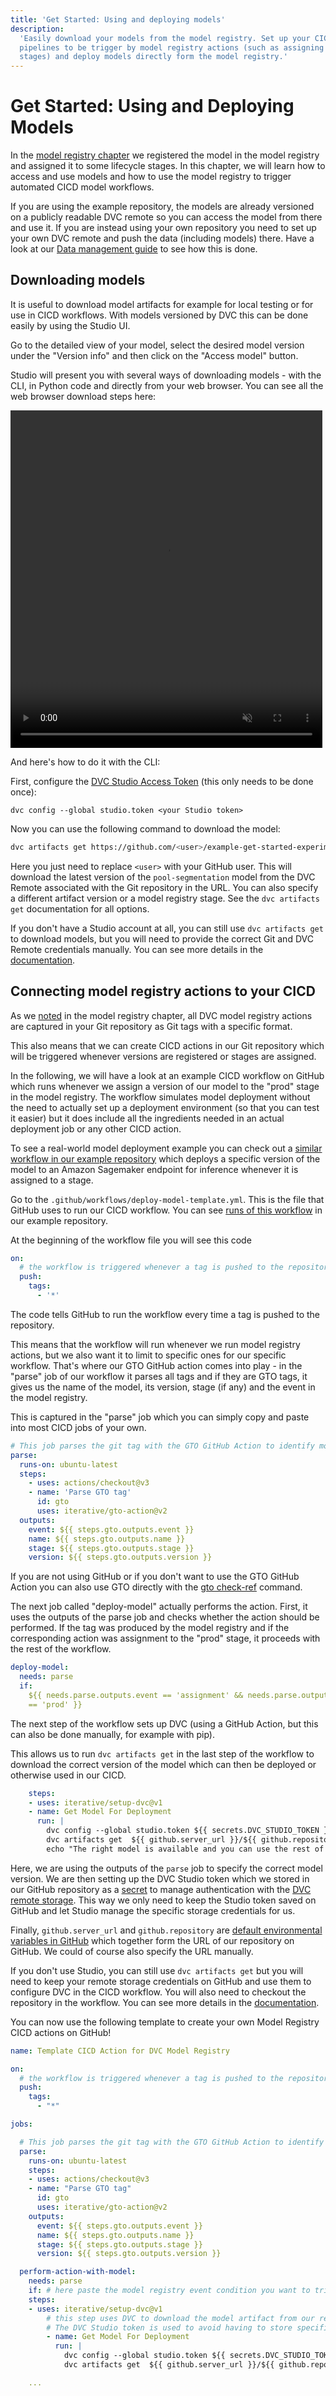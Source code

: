```yaml
---
title: 'Get Started: Using and deploying models'
description:
  'Easily download your models from the model registry. Set up your CICD
  pipelines to be trigger by model registry actions (such as assigning model
  stages) and deploy models directly form the model registry.'
---
```


# Get Started: Using and Deploying Models

In the [model registry chapter](/doc/start/model-management/model-registry) we
registered the model in the model registry and assigned it to some lifecycle
stages. In this chapter, we will learn how to access and use models and how to
use the model registry to trigger automated CICD model workflows.

If you are using the example repository, the models are already versioned on a
publicly readable DVC remote so you can access the model from there and use it.
If you are instead using your own repository you need to set up your own DVC
remote and push the data (including models) there. Have a look at our
[Data management guide](/doc/start/data-management/data-versioning#configuring-a-remote)
to see how this is done.

## Downloading models

It is useful to download model artifacts for example for local testing or for
use in CICD workflows. With models versioned by DVC this can be done easily by
using the Studio UI.

Go to the detailed view of your model, select the desired model version under
the "Version info" and then click on the "Access model" button.

Studio will present you with several ways of downloading models - with the CLI,
in Python code and directly from your web browser. You can see all the web
browser download steps here:

<video width="99%" height="540" autoplay loop muted>
    <source src="/img/mr-studio-download-model.webm" type="video/webm">
</video>

And here's how to do it with the CLI:

First, configure the
[DVC Studio Access Token](https://dvc.org/doc/studio/user-guide/account-and-billing#studio-access-token)
(this only needs to be done once):

```console
dvc config --global studio.token <your Studio token>
```

Now you can use the following command to download the model:

```bash
dvc artifacts get https://github.com/<user>/example-get-started-experiments pool-segmentation
```

Here you just need to replace `<user>` with your GitHub user. This will download
the latest version of the `pool-segmentation` model from the DVC Remote
associated with the Git repository in the URL. You can also specify a different
artifact version or a model registry stage. See the `dvc artifacts get`
documentation for all options.

If you don't have a Studio account at all, you can still use `dvc artifacts get`
to download models, but you will need to provide the correct Git and DVC Remote
credentials manually. You can see more details in the
[documentation](/doc/command-reference/artifacts/get#description).

## Connecting model registry actions to your CICD

As we [noted](/docs/start/model-management/model-registry#GTO-tip) in the model
registry chapter, all DVC model registry actions are captured in your Git
repository as Git tags with a specific format.

This also means that we can create CICD actions in our Git repository which will
be triggered whenever versions are registered or stages are assigned.

In the following, we will have a look at an example CICD workflow on GitHub
which runs whenever we assign a version of our model to the "prod" stage in the
model registry. The workflow simulates model deployment without the need to
actually set up a deployment environment (so that you can test it easier) but it
does include all the ingredients needed in an actual deployment job or any other
CICD action.

<admon type="tip">

To see a real-world model deployment example you can check out a
[similar workflow in our example repository](https://github.com/iterative/example-get-started-experiments/blob/main/.github/workflows/deploy-model-sagemaker.yml)
which deploys a specific version of the model to an Amazon Sagemaker endpoint
for inference whenever it is assigned to a stage.

</admon>

Go to the `.github/workflows/deploy-model-template.yml`. This is the file that
GitHub uses to run our CICD workflow. You can see
[runs of this workflow](https://github.com/iterative/example-get-started-experiments/actions/workflows/deploy-model-template.yml)
in our example repository.

At the beginning of the workflow file you will see this code

```yaml
on:
  # the workflow is triggered whenever a tag is pushed to the repository
  push:
    tags:
      - '*'
```

The code tells GitHub to run the workflow every time a tag is pushed to the
repository.

This means that the workflow will run whenever we run model registry actions,
but we also want it to limit to specific ones for our specific workflow. That's
where our GTO GitHub action comes into play - in the "parse" job of our workflow
it parses all tags and if they are GTO tags, it gives us the name of the model,
its version, stage (if any) and the event in the model registry.

This is captured in the "parse" job which you can simply copy and paste into
most CICD jobs of your own.

```yaml
# This job parses the git tag with the GTO GitHub Action to identify model registry actions
parse:
  runs-on: ubuntu-latest
  steps:
    - uses: actions/checkout@v3
    - name: 'Parse GTO tag'
      id: gto
      uses: iterative/gto-action@v2
  outputs:
    event: ${{ steps.gto.outputs.event }}
    name: ${{ steps.gto.outputs.name }}
    stage: ${{ steps.gto.outputs.stage }}
    version: ${{ steps.gto.outputs.version }}
```

<admon type="tip">

If you are not using GitHub or if you don't want to use the GTO GitHub Action you can also use GTO
directly with the [gto check-ref](/doc/gto/command-reference/check-ref) command.

</admon>

The next job called "deploy-model" actually performs the action. First, it uses
the outputs of the parse job and checks whether the action should be performed.
If the tag was produced by the model registry and if the corresponding action
was assignment to the "prod" stage, it proceeds with the rest of the workflow.

```yaml
deploy-model:
  needs: parse
  if:
    ${{ needs.parse.outputs.event == 'assignment' && needs.parse.outputs.stage
    == 'prod' }}
```

The next step of the workflow sets up DVC (using a GitHub Action, but this can
also be done manually, for example with pip).

This allows us to run `dvc artifacts get` in the last step of the workflow to
download the correct version of the model which can then be deployed or
otherwise used in our CICD.

```yaml
    steps:
    - uses: iterative/setup-dvc@v1
    - name: Get Model For Deployment
      run: |
        dvc config --global studio.token ${{ secrets.DVC_STUDIO_TOKEN }}
        dvc artifacts get  ${{ github.server_url }}/${{ github.repository }} ${{ needs.parse.outputs.name }} --rev ${{ needs.parse.outputs.version }}
        echo "The right model is available and you can use the rest of this command to deploy it. Good job!"
```

Here, we are using the outputs of the `parse` job to specify the correct model
version. We are then setting up the DVC Studio token which we stored in our
GitHub repository as a
[secret](https://docs.github.com/en/actions/security-guides/using-secrets-in-github-actions)
to manage authentication with the
[DVC remote storage](https://dvc.org/doc/user-guide/data-management/remote-storage#remote-storage).
This way we only need to keep the Studio token saved on GitHub and let Studio
manage the specific storage credentials for us.

Finally, `github.server_url` and `github.repository` are
[default environmental variables in GitHub](https://docs.github.com/en/actions/learn-github-actions/contexts#github-context)
which together form the URL of our repository on GitHub. We could of course also
specify the URL manually.

If you don't use Studio, you can still use `dvc artifacts get` but you will need
to keep your remote storage credentials on GitHub and use them to configure DVC
in the CICD workflow. You will also need to checkout the repository in the
workflow. You can see more details in the
[documentation](/doc/command-reference/artifacts/get#description).

You can now use the following template to create your own Model Registry CICD
actions on GitHub!

```yaml
name: Template CICD Action for DVC Model Registry

on:
  # the workflow is triggered whenever a tag is pushed to the repository
  push:
    tags:
      - "*"

jobs:

  # This job parses the git tag with the GTO GitHub Action to identify model registry actions
  parse:
    runs-on: ubuntu-latest
    steps:
    - uses: actions/checkout@v3
    - name: "Parse GTO tag"
      id: gto
      uses: iterative/gto-action@v2
    outputs:
      event: ${{ steps.gto.outputs.event }}
      name: ${{ steps.gto.outputs.name }}
      stage: ${{ steps.gto.outputs.stage }}
      version: ${{ steps.gto.outputs.version }}

  perform-action-with-model:
    needs: parse
    if: # here paste the model registry event condition you want to trigger your action
    steps:
    - uses: iterative/setup-dvc@v1
        # this step uses DVC to download the model artifact from our remote repository so we can perform CICD actions with it
        # The DVC Studio token is used to avoid having to store specific remote storage credentials on GitHub
        - name: Get Model For Deployment
          run: |
            dvc config --global studio.token ${{ secrets.DVC_STUDIO_TOKEN }}
            dvc artifacts get  ${{ github.server_url }}/${{ github.repository }} ${{ needs.parse.outputs.name }} --rev ${{ needs.parse.outputs.version }}

    ...

```
